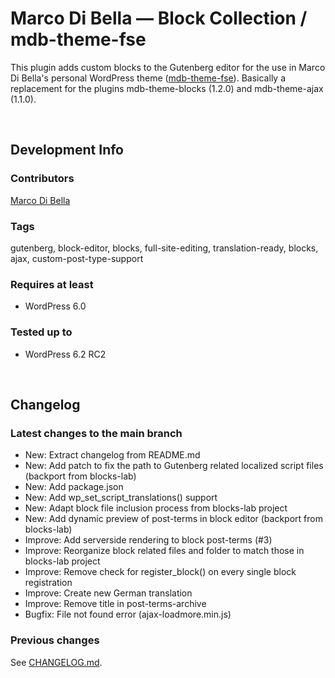 # Marco Di Bella &mdash; Block Collection / mdb-theme-fse
This plugin adds custom blocks to the Gutenberg editor for the use in Marco Di Bella's personal WordPress theme ([mdb-theme-fse](https://github.com/mdibella-dev/mdb-theme-fse)). Basically a replacement for the plugins mdb-theme-blocks (1.2.0) and mdb-theme-ajax (1.1.0).

<br>

## Development Info

### Contributors
[Marco Di Bella ](https://github.com/mdibella-dev)

### Tags
gutenberg, block-editor, blocks, full-site-editing, translation-ready, blocks, ajax, custom-post-type-support

### Requires at least

* WordPress 6.0

### Tested up to

* WordPress 6.2 RC2

<br>

## Changelog

### Latest changes to the main branch

* New: Extract changelog from README.md
* New: Add patch to fix the path to Gutenberg related localized script files (backport from blocks-lab)
* New: Add package.json
* New: Add wp_set_script_translations() support
* New: Adapt block file inclusion process from blocks-lab project
* New: Add dynamic preview of post-terms in block editor (backport from blocks-lab)
* Improve: Add serverside rendering to block post-terms (#3)
* Improve: Reorganize block related files and folder to match those in blocks-lab project
* Improve: Remove check for register_block() on every single block registration
* Improve: Create new German translation
* Improve: Remove title in post-terms-archive
* Bugfix: File not found error (ajax-loadmore.min.js)


### Previous changes

See [CHANGELOG.md](https://github.com/mdibella-dev/mdb-theme-blocks-two/blob/main/CHANGELOG.md).

